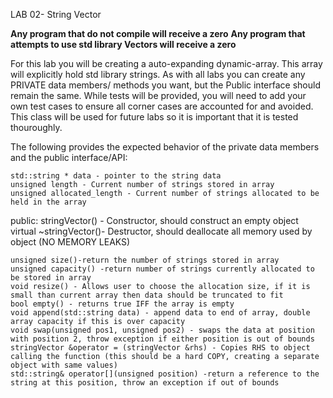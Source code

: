 LAB 02- String Vector

**Any program that do not compile will receive a zero**
**Any program that attempts to use std library Vectors will receive a zero**

For this lab you will be creating a auto-expanding dynamic-array. This array will explicitly hold std library strings.
As with all labs you can create any PRIVATE data members/ methods you want, but the Public interface should remain the same.
While tests will be provided, you will need to add your own test cases to ensure all corner cases are accounted for and avoided.
This class will be used for future labs so it is important that it is tested thouroughly.

The following provides the expected behavior of the private data members and the public interface/API:

    std::string * data - pointer to the string data
    unsigned length - Current number of strings stored in array
    unsigned allocated_length - Current number of strings allocated to be held in the array

public:
    stringVector() - Constructor, should construct an empty object
    virtual ~stringVector()- Destructor, should deallocate all memory used by object (NO MEMORY LEAKS)

    unsigned size()-return the number of strings stored in array
    unsigned capacity() -return number of strings currently allocated to be stored in array
    void resize() - Allows user to choose the allocation size, if it is small than current array then data should be truncated to fit
    bool empty() - returns true IFF the array is empty
    void append(std::string data) - append data to end of array, double array capacity if this is over capacity
    void swap(unsigned pos1, unsigned pos2) - swaps the data at position with position 2, throw exception if either position is out of bounds
    stringVector &operator = (stringVector &rhs) - Copies RHS to object calling the function (this should be a hard COPY, creating a separate object with same values)
    std::string& operator[](unsigned position) -return a reference to the string at this position, throw an exception if out of bounds
